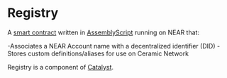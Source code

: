 Registry
==================

A [smart contract] written in [AssemblyScript] running on NEAR that:

-Associates a NEAR Account name with a decentralized identifier (DID)
-Stores custom definitions/aliases for use on Ceramic Network

Registry is a component of [Catalyst].


  [smart contract]: https://docs.near.org/docs/roles/developer/contracts/intro
  [AssemblyScript]: https://www.assemblyscript.org/
  [Catalyst]: https://vitalpoint.ai/catalyst
